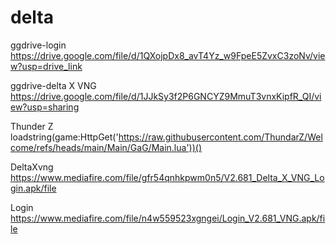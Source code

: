 # delta

ggdrive-login
https://drive.google.com/file/d/1QXojpDx8_avT4Yz_w9FpeE5ZvxC3zoNv/view?usp=drive_link

ggdrive-delta X VNG 
https://drive.google.com/file/d/1JJkSy3f2P6GNCYZ9MmuT3vnxKipfR_QI/view?usp=sharing


Thunder Z
loadstring(game:HttpGet('https://raw.githubusercontent.com/ThundarZ/Welcome/refs/heads/main/Main/GaG/Main.lua'))()



DeltaXvng
https://www.mediafire.com/file/gfr54qnhkpwm0n5/V2.681_Delta_X_VNG_Login.apk/file



Login
https://www.mediafire.com/file/n4w559523xgngei/Login_V2.681_VNG.apk/file
